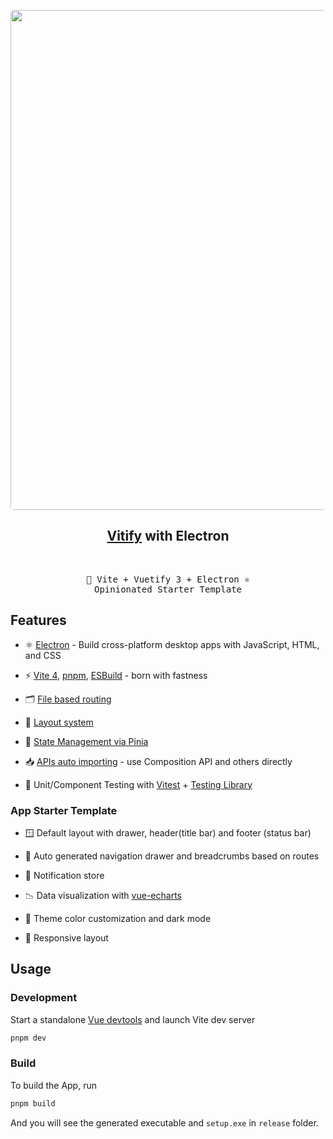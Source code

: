 <p align="center">
<img src="https://user-images.githubusercontent.com/40021217/226882143-361c2697-b793-43ea-9a64-65eadb031466.png" width="800" style="border-radius: 5px"/>
</p>

<h2 align="center">
<a href="https://github.com/kingyue737/vitify-next">Vitify</a> with Electron
</h2><br>

<pre align="center">
🖖 Vite + Vuetify 3 + Electron ⚛️
Opinionated Starter Template
</pre>

## Features

- ⚛️ [Electron](https://github.com/electron/electron) - Build cross-platform desktop apps with JavaScript, HTML, and CSS

- ⚡️ [Vite 4](https://github.com/vitejs/vite), [pnpm](https://pnpm.io/), [ESBuild](https://github.com/evanw/esbuild) - born with fastness

- 🗂️ [File based routing](./src/pages)

- 📑 [Layout system](./src/layouts)

- 🍍 [State Management via Pinia](https://pinia.vuejs.org/)

- 📥 [APIs auto importing](https://github.com/antfu/unplugin-auto-import) - use Composition API and others directly

- 🧪 Unit/Component Testing with [Vitest](https://github.com/vitest-dev/vitest) + [Testing Library](https://github.com/testing-library/vue-testing-library)

### App Starter Template

- 🪟 Default layout with drawer, header(title bar) and footer (status bar)

- 🧭 Auto generated navigation drawer and breadcrumbs based on routes

- 🔔 Notification store

- 📉 Data visualization with [vue-echarts](https://github.com/ecomfe/vue-echarts)

- 🎨 Theme color customization and dark mode

- 📱 Responsive layout

## Usage

### Development

Start a standalone [Vue devtools](https://github.com/vuejs/devtools) and launch Vite dev server

```bash
pnpm dev
```

### Build

To build the App, run

```bash
pnpm build
```

And you will see the generated executable and `setup.exe` in `release` folder.

